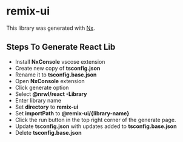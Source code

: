 # remix-ui

This library was generated with [Nx](https://nx.dev).

## Steps To Generate React Lib
-	Install **NxConsole** vscose extension
-	Create new copy of **tsconfig.json**
-	Rename it to **tsconfig.base.json**
-	Open **NxConsole** extension
-	Click generate option
-	Select **@nrwl/react -Library**
- Enter library name
- Set **directory** to **remix-ui**
- Set **importPath** to **@remix-ui/{library-name}**
- Click the run button in the top right corner of the generate page.
- Update **tsconfig.json** with updates added to **tsconfig.base.json**
- Delete **tsconfig.base.json**